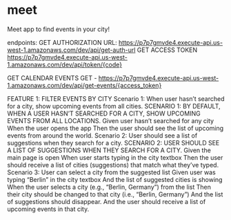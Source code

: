 # meet
Meet app to find events in your city!

endpoints:
GET AUTHORIZATION URL: 
    https://p7p7gmvde4.execute-api.us-west-1.amazonaws.com/dev/api/get-auth-url
GET ACCESS TOKEN
    https://p7p7gmvde4.execute-api.us-west-1.amazonaws.com/dev/api/token/{code}

GET CALENDAR EVENTS
GET - https://p7p7gmvde4.execute-api.us-west-1.amazonaws.com/dev/api/get-events/{access_token}


FEATURE 1: FILTER EVENTS BY CITY
Scenario 1: When user hasn’t searched for a city, show upcoming events from all cities.
    SCENARIO 1: BY DEFAULT, WHEN A USER HASN’T SEARCHED FOR A CITY, SHOW UPCOMING EVENTS FROM ALL LOCATIONS.
    Given user hasn’t searched for any city
    When the user opens the app
    Then the user should see the list of upcoming events from around the world.
Scenario 2: User should see a list of suggestions when they search for a city.
SCENARIO 2: USER SHOULD SEE A LIST OF SUGGESTIONS WHEN THEY SEARCH FOR A CITY.
    Given the main page is open
    When user starts typing in the city textbox
    Then the user should receive a list of cities (suggestions) that match what they’ve typed.
Scenario 3: User can select a city from the suggested list
    Given user was typing “Berlin” in the city textbox
    And the list of suggested cities is showing
    When the user selects a city (e.g., “Berlin, Germany”) from the list
    Then their city should be changed to that city (i.e., “Berlin, Germany”)
    And the list of suggestions should disappear.
    And the user should receive a list of upcoming events in that city.